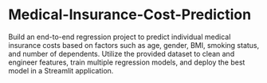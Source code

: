 # Medical-Insurance-Cost-Prediction
Build an end-to-end regression project to predict individual medical insurance costs based on factors such as age, gender, BMI, smoking status, and number of dependents. Utilize the provided dataset to clean and engineer features, train multiple regression models, and deploy the best model in a Streamlit application. 

